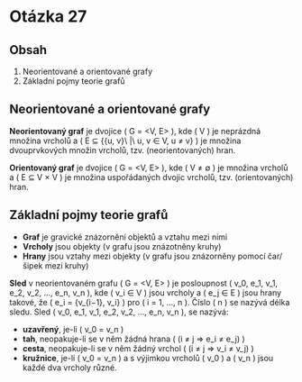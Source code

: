 # Otázka 27
## Obsah
1. Neorientované a orientované grafy
2. Základní pojmy teorie grafů

## Neorientované a orientované grafy
**Neorientovaný graf** je dvojice \( G = <V, E> \), kde \( V \) je neprázdná množina vrcholů a \( E ⊆ \{\{u, v\}\ |\ u, v ∈ V, u ≠ v\} \) je množina dvouprvkových množin vrcholů, tzv. (neorientovaných) hran.

**Orientovaný graf** je dvojice \( G = <V, E> \), kde \( V ≠ ∅ \) je množina vrcholů a \( E ⊆ V × V \) je množina uspořádaných dvojic vrcholů, tzv. (orientovaných) hran.

## Základní pojmy teorie grafů
- **Graf** je gravické znázornění objektů a vztahu mezi nimi
- **Vrcholy** jsou objekty (v grafu jsou znázotněny kruhy)
- **Hrany** jsou vztahy mezi objekty (v grafu jsou znázorněny pomocí čar/šipek mezi kruhy)

**Sled** v neorientovaném grafu \( G = <V, E> \) je posloupnost \( v_0, e_1, v_1, e_2, v_2, ..., e_n, v_n \), kde \( v_i ∈ V \) jsou vrcholy a \( e_j ∈ E \) jsou
hrany takové, že \( e_i = \{v_{i−1}, v_i\} \) pro \( i = 1, ..., n \). Číslo \( n \) se nazývá délka sledu. Sled \( v_0, e_1, v_1, e_2, v_2, ..., e_n, v_n \), se nazývá:
- **uzavřený**, je-li \( v_0 = v_n \)
- **tah**, neopakuje-li se v něm žádná hrana \( (i ≠ j ⇒ e_i ≠ e_j) \)
- **cesta**, neopakuje-li se v něm žádný vrchol \( (i ≠ j ⇒ v_i ≠ v_j) \)
- **kružnice**, je-li \( v_0 = v_n \) a s výjimkou vrcholů \( v_0 \) a \( v_n \) jsou každé dva vrcholy různé.
